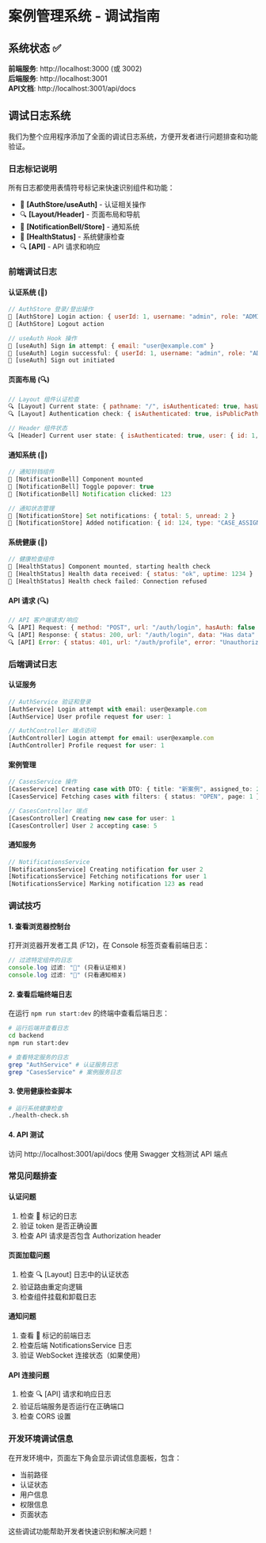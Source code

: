 # 案例管理系统 - 调试指南

## 系统状态 ✅

**前端服务**: http://localhost:3000 (或 3002)  
**后端服务**: http://localhost:3001  
**API文档**: http://localhost:3001/api/docs  

## 调试日志系统

我们为整个应用程序添加了全面的调试日志系统，方便开发者进行问题排查和功能验证。

### 日志标记说明

所有日志都使用表情符号标记来快速识别组件和功能：

- 🔐 **[AuthStore/useAuth]** - 认证相关操作
- 🔍 **[Layout/Header]** - 页面布局和导航
- 🔔 **[NotificationBell/Store]** - 通知系统
- 🏥 **[HealthStatus]** - 系统健康检查
- 🔍 **[API]** - API 请求和响应

### 前端调试日志

#### 认证系统 (🔐)
```javascript
// AuthStore 登录/登出操作
🔐 [AuthStore] Login action: { userId: 1, username: "admin", role: "ADMIN" }
🔐 [AuthStore] Logout action

// useAuth Hook 操作
🔐 [useAuth] Sign in attempt: { email: "user@example.com" }
🔐 [useAuth] Login successful: { userId: 1, username: "admin", role: "ADMIN" }
🔐 [useAuth] Sign out initiated
```

#### 页面布局 (🔍)
```javascript
// Layout 组件认证检查
🔍 [Layout] Current state: { pathname: "/", isAuthenticated: true, hasUser: true }
🔍 [Layout] Authentication check: { isAuthenticated: true, isPublicPath: false }

// Header 组件状态
🔍 [Header] Current user state: { isAuthenticated: true, user: { id: 1, username: "admin" } }
```

#### 通知系统 (🔔)
```javascript
// 通知铃铛组件
🔔 [NotificationBell] Component mounted
🔔 [NotificationBell] Toggle popover: true
🔔 [NotificationBell] Notification clicked: 123

// 通知状态管理
🔔 [NotificationStore] Set notifications: { total: 5, unread: 2 }
🔔 [NotificationStore] Added notification: { id: 124, type: "CASE_ASSIGNED" }
```

#### 系统健康 (🏥)
```javascript
// 健康检查组件
🏥 [HealthStatus] Component mounted, starting health check
🏥 [HealthStatus] Health data received: { status: "ok", uptime: 1234 }
🏥 [HealthStatus] Health check failed: Connection refused
```

#### API 请求 (🔍)
```javascript
// API 客户端请求/响应
🔍 [API] Request: { method: "POST", url: "/auth/login", hasAuth: false }
🔍 [API] Response: { status: 200, url: "/auth/login", data: "Has data" }
🔍 [API] Error: { status: 401, url: "/auth/profile", error: "Unauthorized" }
```

### 后端调试日志

#### 认证服务
```typescript
// AuthService 验证和登录
[AuthService] Login attempt with email: user@example.com
[AuthService] User profile request for user: 1

// AuthController 端点访问
[AuthController] Login attempt for email: user@example.com
[AuthController] Profile request for user: 1
```

#### 案例管理
```typescript
// CasesService 操作
[CasesService] Creating case with DTO: { title: "新案例", assigned_to: 2 }
[CasesService] Fetching cases with filters: { status: "OPEN", page: 1 }

// CasesController 端点
[CasesController] Creating new case for user: 1
[CasesController] User 2 accepting case: 5
```

#### 通知服务
```typescript
// NotificationsService
[NotificationsService] Creating notification for user 2
[NotificationsService] Fetching notifications for user 1
[NotificationsService] Marking notification 123 as read
```

### 调试技巧

#### 1. 查看浏览器控制台
打开浏览器开发者工具 (F12)，在 Console 标签页查看前端日志：
```javascript
// 过滤特定组件的日志
console.log 过滤: "🔐" (只看认证相关)
console.log 过滤: "🔔" (只看通知相关)
```

#### 2. 查看后端终端日志
在运行 `npm run start:dev` 的终端中查看后端日志：
```bash
# 运行后端并查看日志
cd backend
npm run start:dev

# 查看特定服务的日志
grep "AuthService" # 认证服务日志
grep "CasesService" # 案例服务日志
```

#### 3. 使用健康检查脚本
```bash
# 运行系统健康检查
./health-check.sh
```

#### 4. API 测试
访问 http://localhost:3001/api/docs 使用 Swagger 文档测试 API 端点

### 常见问题排查

#### 认证问题
1. 检查 🔐 标记的日志
2. 验证 token 是否正确设置
3. 检查 API 请求是否包含 Authorization header

#### 页面加载问题
1. 检查 🔍 [Layout] 日志中的认证状态
2. 验证路由重定向逻辑
3. 检查组件挂载和卸载日志

#### 通知问题
1. 查看 🔔 标记的前端日志
2. 检查后端 NotificationsService 日志
3. 验证 WebSocket 连接状态（如果使用）

#### API 连接问题
1. 检查 🔍 [API] 请求和响应日志
2. 验证后端服务是否运行在正确端口
3. 检查 CORS 设置

### 开发环境调试信息

在开发环境中，页面左下角会显示调试信息面板，包含：
- 当前路径
- 认证状态  
- 用户信息
- 权限信息
- 页面状态

这些调试功能帮助开发者快速识别和解决问题！